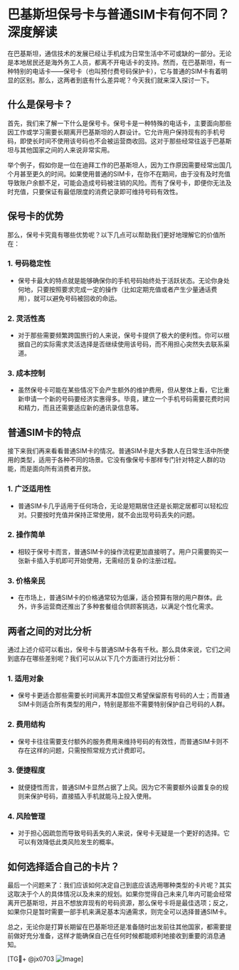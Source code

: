 # 巴基斯坦保号卡与普通SIM卡有何不同？深度解读

在巴基斯坦，通信技术的发展已经让手机成为日常生活中不可或缺的一部分。无论是本地居民还是海外务工人员，都离不开电话卡的支持。然而，在巴基斯坦，有一种特别的电话卡——保号卡（也叫预付费号码保护卡），它与普通的SIM卡有着明显的区别。那么，这两者到底有什么差异呢？今天我们就来深入探讨一下。

## 什么是保号卡？

首先，我们来了解一下什么是保号卡。保号卡是一种特殊的电话卡，主要面向那些因工作或学习需要长期离开巴基斯坦的人群设计。它允许用户保持现有的手机号码，即使长时间不使用该号码也不会被运营商收回。这对于那些经常往返于巴基斯坦与其他国家之间的人来说非常实用。

举个例子，假如你是一位在迪拜工作的巴基斯坦人，因为工作原因需要经常出国几个月甚至更久的时间。如果使用普通的SIM卡，在你不在期间，由于没有及时充值导致账户余额不足，可能会造成号码被注销的风险。而有了保号卡，即便你无法及时充值，只要保证有最低限度的消费记录即可维持号码有效性。

## 保号卡的优势

那么，保号卡究竟有哪些优势呢？以下几点可以帮助我们更好地理解它的价值所在：

### 1. **号码稳定性**
   - 保号卡最大的特点就是能够确保你的手机号码始终处于活跃状态。无论你身处何地，只要按照要求完成一定的操作（比如定期充值或者产生少量通话费用），就可以避免号码被回收的命运。
   
### 2. **灵活性高**
   - 对于那些需要频繁跨国旅行的人来说，保号卡提供了极大的便利性。你可以根据自己的实际需求灵活选择是否继续使用该号码，而不用担心突然失去联系渠道。
   
### 3. **成本控制**
   - 虽然保号卡可能在某些情况下会产生额外的维护费用，但从整体上看，它比重新申请一个新的号码要经济实惠得多。毕竟，建立一个手机号码需要花费时间和精力，而且还需要适应新的通讯录信息等。

## 普通SIM卡的特点

接下来我们再来看看普通SIM卡的情况。普通SIM卡是大多数人在日常生活中所使用的类型，适用于各种不同的场景。它没有像保号卡那样专门针对特定人群的功能，而是面向所有消费者开放。

### 1. **广泛适用性**
   - 普通SIM卡几乎适用于任何场合，无论是短期居住还是长期定居都可以轻松应对。只要按时充值并保持正常使用，就不会出现号码丢失的问题。

### 2. **操作简单**
   - 相较于保号卡而言，普通SIM卡的操作流程更加直接明了。用户只需要购买一张新卡插入手机即可开始使用，无需经历复杂的注册过程。

### 3. **价格亲民**
   - 在市场上，普通SIM卡的价格通常较为低廉，适合预算有限的用户群体。此外，许多运营商还推出了多种套餐组合供顾客挑选，以满足个性化需求。

## 两者之间的对比分析

通过上述介绍可以看出，保号卡与普通SIM卡各有千秋。那么具体来说，它们之间到底存在哪些差别呢？我们可以从以下几个方面进行对比分析：

### 1. **适用对象**
   - 保号卡更适合那些需要长时间离开本国但又希望保留原有号码的人士；而普通SIM卡则适合所有类型的用户，特别是那些不需要特别保护自己号码的人群。

### 2. **费用结构**
   - 保号卡往往需要支付额外的服务费用来维持号码的有效性，而普通SIM卡则不存在这样的问题，只需按照常规方式计费即可。

### 3. **便捷程度**
   - 就便捷性而言，普通SIM卡显然占据了上风。因为它不需要额外设置复杂的规则来保护号码，直接插入手机就能马上投入使用。

### 4. **风险管理**
   - 对于担心因疏忽而导致号码丢失的人来说，保号卡无疑是一个更好的选择。它可以有效降低此类风险发生的概率。

## 如何选择适合自己的卡片？

最后一个问题来了：我们应该如何决定自己到底应该选用哪种类型的卡片呢？其实这取决于个人的具体情况以及未来的规划。如果你觉得自己未来几年内可能会经常离开巴基斯坦，并且不想放弃现有的号码资源，那么保号卡将是最佳选项；反之，如果你只是暂时需要一部手机来满足基本沟通需求，则完全可以选择普通SIM卡。

总之，无论你是打算长期留在巴基斯坦还是准备随时出发前往其他国家，都需要提前做好充分准备，这样才能确保自己在任何时候都能顺利地接收到重要的消息通知。

[TG💪+ @jx0703 ![Image](https://github.com/user-attachments/assets/dbca1d08-cadb-493c-b0ec-ad6f7a83f270)]